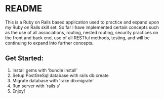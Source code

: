 # README

This is a Ruby on Rails based application used to practice and expand upon my Ruby on Rails skill set. So far I have implemented certain concepts such as the use of all associations, routing, nested routing, security practices on the front and back end, use of all RESTful methods, testing, and will be continuing to expand into further concepts.

## Get Started:
1. Install gems with 'bundle install'
2. Setup PostGreSql database with rails db:create
3. Migrate database with 'rake db:migrate'
4. Run server with 'rails s'
5. Enjoy!
